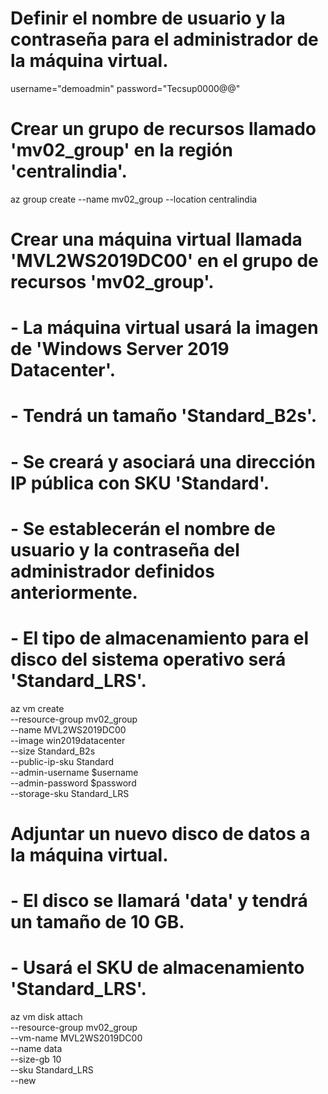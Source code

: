 # Definir el nombre de usuario y la contraseña para el administrador de la máquina virtual.
username="demoadmin"
password="Tecsup0000@@"

# Crear un grupo de recursos llamado 'mv02_group' en la región 'centralindia'.
az group create --name mv02_group --location centralindia

# Crear una máquina virtual llamada 'MVL2WS2019DC00' en el grupo de recursos 'mv02_group'.
# - La máquina virtual usará la imagen de 'Windows Server 2019 Datacenter'.
# - Tendrá un tamaño 'Standard_B2s'.
# - Se creará y asociará una dirección IP pública con SKU 'Standard'.
# - Se establecerán el nombre de usuario y la contraseña del administrador definidos anteriormente.
# - El tipo de almacenamiento para el disco del sistema operativo será 'Standard_LRS'.
az vm create \
  --resource-group mv02_group \
  --name MVL2WS2019DC00 \
  --image win2019datacenter \
  --size Standard_B2s \
  --public-ip-sku Standard \
  --admin-username $username \
  --admin-password $password \
  --storage-sku Standard_LRS

# Adjuntar un nuevo disco de datos a la máquina virtual.
# - El disco se llamará 'data' y tendrá un tamaño de 10 GB.
# - Usará el SKU de almacenamiento 'Standard_LRS'.
az vm disk attach \
  --resource-group mv02_group \
  --vm-name MVL2WS2019DC00 \
  --name data \
  --size-gb 10 \
  --sku Standard_LRS \
  --new

